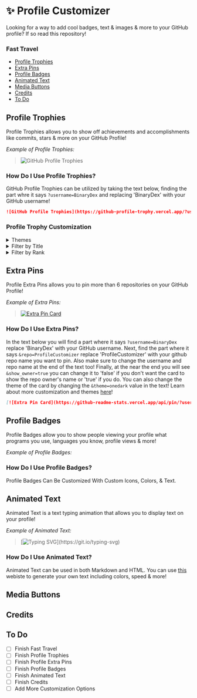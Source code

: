 # ✨ Profile Customizer
Looking for a way to add cool badges, text &amp; images & more to your GitHub profile? If so read this repository!

### Fast Travel
- [Profile Trophies](#profile-trophies)
- [Extra Pins](#extra-pins)
- [Profile Badges](#profile-badges)
- [Animated Text](#animated-text)
- [Media Buttons](#media-buttons)
- [Credits](#credits)
- [To Do](#to-do)

## Profile Trophies
Profile Trophies allows you to show off achievements and accomplishments like commits, stars & more on your GitHub Profile!

*Example of Profile Trophies:*
> ![GitHub Profile Trophies](https://github-profile-trophy.vercel.app/?username=BinaryDex&theme=onedark)

### How Do I Use Profile Trophies?
GitHub Profile Trophies can be utilized by taking the text below, finding the part whre it says `?username=BinaryDex` and replacing 'BinaryDex' with your GitHub username!

```md
![GitHub Profile Trophies](https://github-profile-trophy.vercel.app/?username=BinaryDex&theme=onedark)
```

### Profile Trophy Customization
<details>
<summary>Themes</summary>
<br>
Profile Trophies have several different themes you can change by going inside the text example above then finding the text <code>&theme=onedark</code> change 'onedark' to your desired theme. You can find all the themes below. (To change to light mode simply delete the park where it says <code>`&theme=onedark`</code>.
<details>
<summary>List of Themes</summary>
<br>
flat, onedark, gruvbox, dracula, monokai, chalk, nord, alduin, darkhub, juicyfresh, buddhism, oldie, radical, onestar, discord, algolia, gitdimmed, tokyonight, matrix, apprentice, dark_dimmed, dark_lover
</details>
</details>

<details>  
<summary>Filter by Title</summary>
<br>
Filtering by a title allows you to only display certain trophies. You can use it by going inside the text example below and changing the part where it says <code>&title=Stars</code> and replacing 'Stars' with your specified title (all can be found in the example at the beginning of Profile Trophies)

```md
![GitHub Profile Trophies](https://github-profile-trophy.vercel.app/?username=BinaryDex&theme=onedark&title=Stars)
```
*Example of above code:*
> ![GitHub Profile Trophies](https://github-profile-trophy.vercel.app/?username=BinaryDex&theme=onedark&title=Stars)

You can also display multiple titles at a time. If you go into the code below you can find where it says <code>&title=Stars,Followers</code> and replacing either of them. You can add more by adding a ',' after the last one and typing another title.

```md
![GitHub Profile Trophies](https://github-profile-trophy.vercel.app/?username=BinaryDex&theme=onedark&title=Stars,Followers)
```
*Example of above code:*
> ![GitHub Profile Trophies](https://github-profile-trophy.vercel.app/?username=BinaryDex&theme=onedark&title=Stars,Followers)
</details>

<details>
<summary>Filter by Rank</summary>
<br>
Filtering by a rank is very similar to Filtering by a title. It allows you to only display trophies that are a certain rank. You can use it by going inside the text example below and changing the part where it says <code>&rank=AA</code> and replacing 'AA' with your specified rank (all can be found in the dropdown below)
 
<details>
<summary>List of all Ranks</summary>
<br>
SECRET SSS SS S AAA AA A B C
</details>

```md
![GitHub Profile Trophies](https://github-profile-trophy.vercel.app/?username=BinaryDex&theme=onedark&rank=AAA)
```
*Example of above code:*
> ![GitHub Profile Trophies](https://github-profile-trophy.vercel.app/?username=BinaryDex&theme=onedark&rank=AAA)

You can also display multiple ranks at a time like the titles. You can do this by going into the code example below and find ing where it says <code>&rank=AA,A</code> and replacing either of them. You can add more by adding a ',' after the last one and typing another rank.

```md
![GitHub Profile Trophies](https://github-profile-trophy.vercel.app/?username=BinaryDex&theme=onedark&rank=AAA,A)
```
*Example of above code:*
> ![GitHub Profile Trophies](https://github-profile-trophy.vercel.app/?username=BinaryDex&theme=onedark&rank=AAA,A)

</details>

## Extra Pins
Profile Extra Pins allows you to pin more than 6 repositories on your GitHub Profile!

*Example of Extra Pins:*
> [![Extra Pin Card](https://github-readme-stats.vercel.app/api/pin/?username=BinaryDex&repo=ProfileCustomizer&show_owner=true&theme=onedark)](https://github.com/BinaryDex/ProfileCustomizer)

### How Do I Use Extra Pins?
In the text below you will find a part where it says `?username=BinaryDex` replace 'BinaryDex' with your GitHub username. Next, find the part where it says `&repo=ProfileCustomizer` replace 'ProfileCustomizer' with your github repo name you want to pin. Also make sure to change the username and repo name at the end of the text too! Finally, at the near the end you will see `&show_owner=true` you can change it to 'false' if you don't want the card to show the repo owner's name or 'true' if you do. You can also change the theme of the card by changing the `&theme=onedark` value in the text! Learn about more customization and themes [here](https://github.com/anuraghazra/github-readme-stats#customization)!

```md
[![Extra Pin Card](https://github-readme-stats.vercel.app/api/pin/?username=BinaryDex&repo=ProfileCustomizer&show_owner=true&theme=onedark)](https://github.com/BinaryDex/ProfileCustomizer)
```

## Profile Badges
Profile Badges allow you to show people viewing your profile what programs you use, languages you know, profile views & more!

*Example of Profile Badges:*

### How Do I Use Profile Badges?
Profile Badges Can Be Customized With Custom Icons, Colors, & Text.

## Animated Text
Animated Text is a text typing animation that allows you to display text on your profile!

*Example of Animated Text:*
> [![Typing SVG](https://readme-typing-svg.herokuapp.com?color=F72272&lines=This+is+a+Line!;Hello+World!)](https://git.io/typing-svg)

### How Do I Use Animated Text?
Animated Text can be used in both Markdown and HTML. You can use [this](https://readme-typing-svg.herokuapp.com) webiste to generate your own text including colors, speed & more!

## Media Buttons

## Credits

## To Do
- [ ] Finish Fast Travel
- [ ] Finish Profile Trophies
- [ ] Finish Profile Extra Pins
- [ ] Finish Profile Badges
- [ ] Finish Animated Text
- [ ] Finish Credits
- [ ] Add More Customization Options
